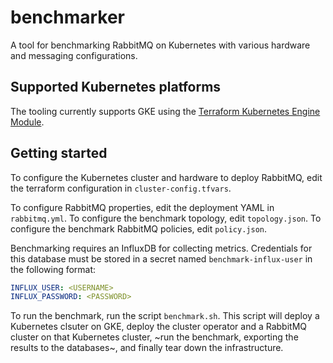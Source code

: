 # benchmarker
A tool for benchmarking RabbitMQ on Kubernetes with various hardware and messaging configurations.

## Supported Kubernetes platforms
The tooling currently supports GKE using the [Terraform Kubernetes Engine Module](https://registry.terraform.io/modules/terraform-google-modules/kubernetes-engine/google/latest).

## Getting started
To configure the Kubernetes cluster and hardware to deploy RabbitMQ, edit the terraform configuration in
`cluster-config.tfvars`.

To configure RabbitMQ properties, edit the deployment YAML in `rabbitmq.yml`.
To configure the benchmark topology, edit `topology.json`.
To configure the benchmark RabbitMQ policies, edit `policy.json`.

Benchmarking requires an InfluxDB for collecting metrics. Credentials for this database must be stored in a secret named `benchmark-influx-user` in the following format:
```YAML
INFLUX_USER: <USERNAME>
INFLUX_PASSWORD: <PASSWORD>
```

To run the benchmark, run the script `benchmark.sh`. This script will deploy a Kubernetes clsuter on GKE, deploy the cluster operator and a RabbitMQ cluster on that Kubernetes cluster, ~run the benchmark, exporting the results to the databases~, and finally tear down the infrastructure.
